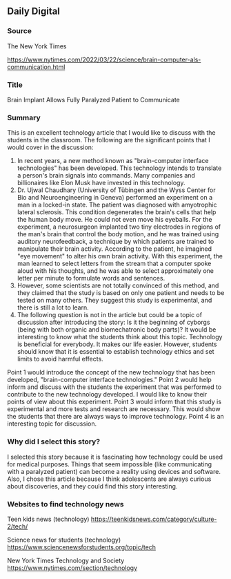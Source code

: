 ## Daily Digital

### Source
The New York Times

https://www.nytimes.com/2022/03/22/science/brain-computer-als-communication.html

### Title
Brain Implant Allows Fully Paralyzed Patient to Communicate

### Summary

This is an excellent technology article that I would like to discuss with the students in the classroom. The following are the significant points that I would cover in the discussion:

1. In recent years, a new method known as "brain-computer interface technologies" has been developed. This technology intends to translate a person's brain signals into commands. Many companies and billionaires like Elon Musk have invested in this technology.
2. Dr. Ujwal Chaudhary (University of Tübingen and the Wyss Center for Bio and Neuroengineering in Geneva) performed an experiment on a man in a locked-in state. The patient was diagnosed with amyotrophic lateral sclerosis. This condition degenerates the brain's cells that help the human body move. He could not even move his eyeballs. For the experiment, a neurosurgeon implanted two tiny electrodes in regions of the man's brain that control the body motion, and he was trained using auditory neurofeedback, a technique by which patients are trained to manipulate their brain activity. According to the patient, he imagined "eye movement" to alter his own brain activity. With this experiment, the man learned to select letters from the stream that a computer spoke aloud with his thoughts, and he was able to select approximately one letter per minute to formulate words and sentences. 
3. However, some scientists are not totally convinced of this method, and they claimed that the study is based on only one patient and needs to be tested on many others. They suggest this study is experimental, and there is still a lot to learn.
4. The following question is not in the article but could be a topic of discussion after introducing the story: Is it the beginning of cyborgs (being with both organic and biomechatronic body parts)? It would be interesting to know what the students think about this topic. Technology is beneficial for everybody. It makes our life easier. However, students should know that it is essential to establish technology ethics and set limits to avoid harmful effects.

Point 1 would introduce the concept of the new technology that has been developed, "brain-computer interface technologies." Point 2 would help inform and discuss with the students the experiment that was performed to contribute to the new technology developed. I would like to know their points of view about this experiment. Point 3 would inform that this study is experimental and more tests and research are necessary. This would show the students that there are always ways to improve technology. Point 4 is an interesting topic for discussion.

### Why did I select this story?

I selected this story because it is fascinating how technology could be used for medical purposes. Things that seem impossible (like communicating with a paralyzed patient) can become a reality using devices and software. Also, I chose this article because I think adolescents are always curious about discoveries, and they could find this story interesting.

### Websites to find technology news

Teen kids news (technology)
https://teenkidsnews.com/category/culture-2/tech/

Science news for students (technology)
https://www.sciencenewsforstudents.org/topic/tech

New York Times Technology and Society
https://www.nytimes.com/section/technology




